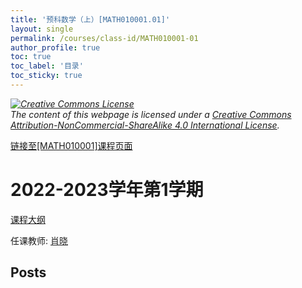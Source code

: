 ```yaml
---
title: '预科数学（上）[MATH010001.01]'
layout: single
permalink: /courses/class-id/MATH010001-01
author_profile: true
toc: true
toc_label: '目录'
toc_sticky: true
---
```



<div class='notice--warning'>
	<p><i><a rel='license' href='http://creativecommons.org/licenses/by-nc-sa/4.0/'><img alt='Creative Commons License' style='border-width:0' src='https://i.creativecommons.org/l/by-nc-sa/4.0/88x31.png' /></a><br /> The content of this webpage is licensed under a <a rel='license' href='http://creativecommons.org/licenses/by-nc-sa/4.0/'>Creative Commons Attribution-NonCommercial-ShareAlike 4.0 International License</a>.</i></p>
</div>

<a href='https://fdu-math.github.io/courses/MATH010001'>链接至[MATH010001]课程页面</a>


# 2022-2023学年第1学期
<a href='https://fdu-math.github.io/courses/syllabus/MATH010001.01-2022-2023-1 (Encrypted).pdf'>课程大纲</a>

任课教师: <a href='https://fdu-math.github.io/teachers/肖晓'>肖晓</a>


## Posts

